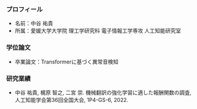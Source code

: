 ### プロフィール
<ul>
  <li>名前：中谷 祐貴</li>
  <li>所属：愛媛大学大学院 理工学研究科 電子情報工学専攻 人工知能研究室</li>
</ul>

### 学位論文
<ul>
  <li>卒業論文：Transformerに基づく異常音検知</li>
</ul>

### 研究業績
<ul>
  <li>中谷 祐貴, 梶原 智之, 二宮 崇. 機械翻訳の強化学習に適した報酬関数の調査, 人工知能学会第36回全国大会, 1P4-GS-6, 2022.</li>
</ul>
<!--
**n-yuki28/n-yuki28** is a ✨ _special_ ✨ repository because its `README.md` (this file) appears on your GitHub profile.

Here are some ideas to get you started:

- 🔭 I’m currently working on ...
- 🌱 I’m currently learning ...
- 👯 I’m looking to collaborate on ...
- 🤔 I’m looking for help with ...
- 💬 Ask me about ...
- 📫 How to reach me: ...
- 😄 Pronouns: ...
- ⚡ Fun fact: ...
-->
